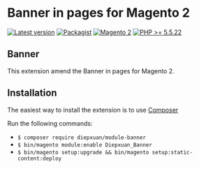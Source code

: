Banner in pages for Magento 2
==================
[![Latest version](https://img.shields.io/badge/latest-0.0.1-green.svg)](https://github.com/diepxuan/module-banner)
[![Packagist](https://img.shields.io/badge/packagist-0.0.1-green.svg)](https://packagist.org/packages/diepxuan/module-banner)
[![Magento 2](https://img.shields.io/badge/Magento-%3E=2.1-blue.svg)](https://github.com/magento/magento2/tree/2.1)
[![PHP >= 5.5.22](https://img.shields.io/badge/PHP-%3E=5.6.5-blue.svg)](https://packagist.org/packages/diepxuan/module-banner)

Banner
--------------

This extension amend the Banner in pages for Magento 2.


Installation
------------

The easiest way to install the extension is to use [Composer](https://getcomposer.org/)

Run the following commands:

- ```$ composer require diepxuan/module-banner```
- ```$ bin/magento module:enable Diepxuan_Banner```
- ```$ bin/magento setup:upgrade && bin/magento setup:static-content:deploy```

